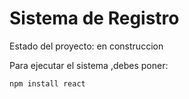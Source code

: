 <h1> Sistema de Registro</h1>

Estado del proyecto: en construccion

Para ejecutar el sistema ,debes poner:

```npm install react```
